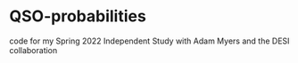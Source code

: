 # QSO-probabilities
code for my Spring 2022 Independent Study with Adam Myers and the DESI collaboration 
